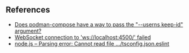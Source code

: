 ## References
- [Does podman-compose have a way to pass the "--userns keep-id" argument?](https://github.com/containers/podman-compose/issues/166)
- [WebSocket connection to 'ws://localhost:4500/' failed](https://github.com/firebase/firebase-tools-ui/issues/423)
- [node.js – Parsing error: Cannot read file …/tsconfig.json.eslint](https://techhelpnotes.com/node-js-parsing-error-cannot-read-file-tsconfig-json-eslint/)
